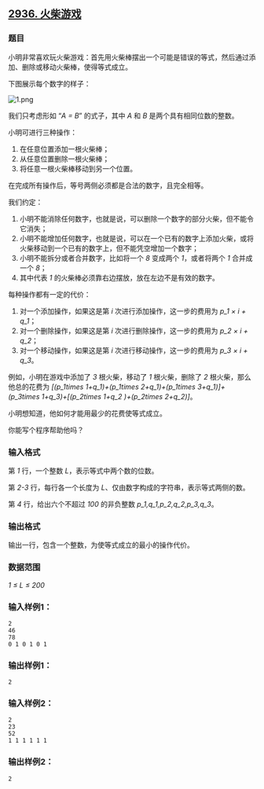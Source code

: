 ## [2936. 火柴游戏](https://www.acwing.com/problem/content/2939/)

### 题目

小明非常喜欢玩火柴游戏：首先用火柴棒摆出一个可能是错误的等式，然后通过添加、删除或移动火柴棒，使得等式成立。

下图展示每个数字的样子：

 ![1.png](https://cdn.acwing.com/media/article/image/2020/12/04/19_0252c16835-1.png)

我们只考虑形如 “*A = B*” 的式子，其中 *A* 和 *B* 是两个具有相同位数的整数。

小明可进行三种操作：

1. 在任意位置添加一根火柴棒；
2. 从任意位置删除一根火柴棒；
3. 将任意一根火柴棒移动到另一个位置。

在完成所有操作后，等号两侧必须都是合法的数字，且完全相等。

我们约定：

1. 小明不能消除任何数字，也就是说，可以删除一个数字的部分火柴，但不能令它消失；
2. 小明不能增加任何数字，也就是说，可以在一个已有的数字上添加火柴，或将火柴移动到一个已有的数字上，但不能凭空增加一个数字；
3. 小明不能拆分或者合并数字，比如将一个 *8* 变成两个 *1*，或者将两个 *1* 合并成一个 *8*；
4. 其中代表 *1* 的火柴棒必须靠右边摆放，放在左边不是有效的数字。

每种操作都有一定的代价：

1. 对一个添加操作，如果这是第 *i* 次进行添加操作，这一步的费用为 *p_1 × i + q_1*；
2. 对一个删除操作，如果这是第 *i* 次进行删除操作，这一步的费用为 *p_2 × i + q_2*；
3. 对一个移动操作，如果这是第 *i* 次进行移动操作，这一步的费用为 *p_3 × i + q_3*。

例如，小明在游戏中添加了 *3* 根火柴，移动了 *1* 根火柴，删除了 *2* 根火柴，那么他总的花费为 *[(p_1times 1+q_1)+(p_1times 2+q_1)+(p_1times 3+q_1)]+(p_3times 1+q_3)+[(p_2times 1+q_2 )+(p_2times 2+q_2)]*。

小明想知道，他如何才能用最少的花费使等式成立。

你能写个程序帮助他吗？

### 输入格式

第 *1* 行，一个整数 *L*，表示等式中两个数的位数。

第 *2-3* 行，每行各一个长度为 *L*、仅由数字构成的字符串，表示等式两侧的数。

第 *4* 行，给出六个不超过 *100* 的非负整数 *p_1,q_1,p_2,q_2,p_3,q_3*。

### 输出格式

输出一行，包含一个整数，为使等式成立的最小的操作代价。

### 数据范围

*1 ≤ L ≤ 200*

### 输入样例1：

```
2
46
78
0 1 0 1 0 1
```

### 输出样例1：

```
2
```

### 输入样例2：

```
2
23
52
1 1 1 1 1 1
```

### 输出样例2：

```
2
```
